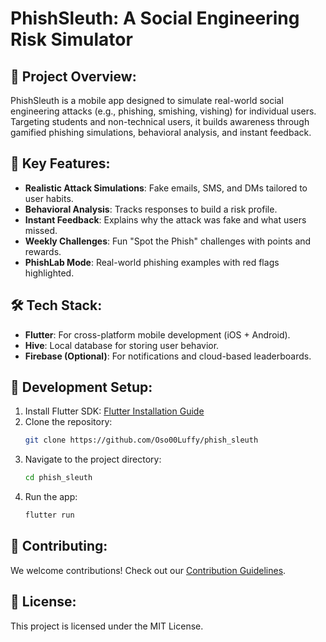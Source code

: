 # PhishSleuth: A Social Engineering Risk Simulator

## 🚀 Project Overview:
PhishSleuth is a mobile app designed to simulate real-world social engineering attacks (e.g., phishing, smishing, vishing) for individual users. Targeting students and non-technical users, it builds awareness through gamified phishing simulations, behavioral analysis, and instant feedback.

## 🎯 Key Features:
- **Realistic Attack Simulations**: Fake emails, SMS, and DMs tailored to user habits.
- **Behavioral Analysis**: Tracks responses to build a risk profile.
- **Instant Feedback**: Explains why the attack was fake and what users missed.
- **Weekly Challenges**: Fun "Spot the Phish" challenges with points and rewards.
- **PhishLab Mode**: Real-world phishing examples with red flags highlighted.

## 🛠️ Tech Stack:
- **Flutter**: For cross-platform mobile development (iOS + Android).
- **Hive**: Local database for storing user behavior.
- **Firebase (Optional)**: For notifications and cloud-based leaderboards.

## 🔧 Development Setup:
1. Install Flutter SDK: [Flutter Installation Guide](https://flutter.dev/docs/get-started/install)
2. Clone the repository:
   ```bash
   git clone https://github.com/Oso00Luffy/phish_sleuth
   ```
3. Navigate to the project directory:
   ```bash
   cd phish_sleuth
   ```
4. Run the app:
   ```bash
   flutter run
   ```

## 🤝 Contributing:
We welcome contributions! Check out our [Contribution Guidelines](CONTRIBUTING.md).

## 📄 License:
This project is licensed under the MIT License.

